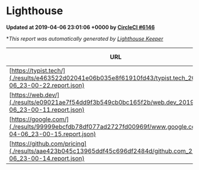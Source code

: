 
# Lighthouse

**Updated at 2019-04-06 23:01:06 +0000 by [CircleCI #6146](https://circleci.com/gh/ItinerisLtd/lighthouse-keeper-example/6146)**

**This report was automatically generated by [Lighthouse Keeper](https://github.com/itinerisltd/lighthouse-keeper)*

| URL | Performance | Accessibility | Best Practices | SEO | PWA | Updated At |
| --- | --- | --- | --- | --- | --- | --- |
| [https://typist.tech/](./results/e463522d02041e06b035e8f61910fd43/typist.tech_2019-04-06_23-00-22.report.json) | 1 |  |  |  |  | 2019-04-06T23:00:22.933Z |
| [https://web.dev/](./results/e09021ae7f54dd9f3b549cb0bc165f2b/web.dev_2019-04-06_23-00-11.report.json) | 0.96 | 0.93 | 1 | 0.96 | 1 | 2019-04-06T23:00:11.495Z |
| [https://google.com/](./results/99999ebcfdb78df077ad2727fd00969f/www.google.com_2019-04-06_23-00-15.report.json) | 0.95 | 0.71 | 0.93 | 0.82 | 0.58 | 2019-04-06T23:00:15.298Z |
| [https://github.com/pricing](./results/aae423b045c13965ddf45c696df2484d/github.com_2019-04-06_23-00-14.report.json) | 0.6 | 0.89 | 0.93 | 0.9 | 0.58 | 2019-04-06T23:00:14.058Z |
